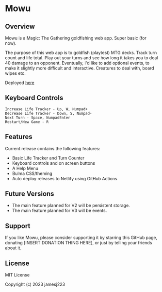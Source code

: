 # Mowu

## Overview

Mowu is a Magic: The Gathering goldfishing web app. Super basic (for now). 

The purpose of this web app is to goldfish (playtest) MTG decks. Track turn count and life total. Play out your turns and see how long it takes you to deal 40 damage to an opponent. Eventually, I'd like to add optional events, to make it slightly more difficult and interactive. Creatures to deal with, board wipes etc.

Deployed [here](https://mowu-mtg.netlify.app/)

## Keyboard Controls

    Increase Life Tracker - Up, W, Numpad+
    Decrease Life Tracker - Down, S, Numpad-
    Next Turn - Space, NumpadEnter
    Restart/New Game - R

## Features

Current release contains the following features:

- Basic Life Tracker and Turn Counter
- Keyboard controls and on screen buttons
- A Help Menu
- Bulma CSS/theming
- Auto deploy releases to Netlify using GitHub Actions

## Future Versions

- The main feature planned for V2 will be persistent storage.
- The main feature planned for V3 will be events.

## Support

If you like Mowu, please consider supporting it by starring this GitHub page, donating [INSERT DONATION THING HERE], or just by telling your friends about it.

## License

MIT License

Copyright (c) 2023 jamesj223

